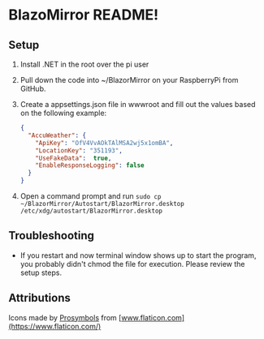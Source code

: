# BlazoMirror README!

## Setup

1. Install .NET in the root over the pi user
1. Pull down the code into ~/BlazorMirror on your RaspberryPi from GitHub.
1. Create a appsettings.json file in wwwroot and fill out the values based on the following example:

   ```json
   {
     "AccuWeather": {
       "ApiKey": "OfV4VvAOkTAlMSA2wj5x1omBA",
       "LocationKey": "351193",
       "UseFakeData":  true,
       "EnableResponseLogging": false
     }
   }
   ```

1. Open a command prompt and run `sudo cp ~/BlazorMirror/Autostart/BlazorMirror.desktop /etc/xdg/autostart/BlazorMirror.desktop`

## Troubleshooting

- If you restart and now terminal window shows up to start the program, you probably didn't chmod the file for execution. Please review the setup steps.

## Attributions

Icons made by [Prosymbols](https://www.flaticon.com/authors/prosymbols) from [www.flaticon.com](https://www.flaticon.com/)
